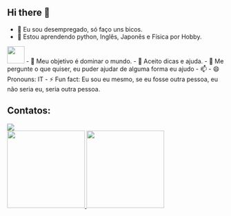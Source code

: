 ## Hi there 👋

- 🔭 Eu sou desempregado, só faço uns bicos.
- 🌱 Estou aprendendo python, Inglês, Japonês e Física por Hobby.
<img src="https://cdn.jsdelivr.net/gh/devicons/devicon@latest/icons/python/python-original.svg" width="40" height="40"/>
- 👯 Meu objetivo é dominar o mundo. 
- 🤔 Aceito dicas e ajuda. 
- 💬 Me pergunte o que quiser, eu puder ajudar de alguma forma eu ajudo 
- 📫  
- 😄 Pronouns: IT
- ⚡ Fun fact: Eu sou eu mesmo, se eu fosse outra pessoa, eu não seria eu, seria outra pessoa.

## Contatos:

<div>
<a href="https://instagram.com/flepps_murilo" target="_blank"><img loading="lazy" src="https://img.shields.io/badge/-Instagram-%23E4405F?style=for-the-badge&logo=instagram&logoColor=white" target="_blank"></a>  
</div>

<div>
<a href="https://github.com/seu-usuário-aqui">
<img loading="lazy" height="180em" src="https://github-readme-stats.vercel.app/api/top-langs/?username=FleppSs&layout=compact&langs_count=7&theme=dracula"/>
<img loading="lazy" height="180em" src="https://github-readme-stats.vercel.app/api?username=FleppSs&show_icons=true&theme=dracula&include_all_commits=true&count_private=true"/>
</div>


